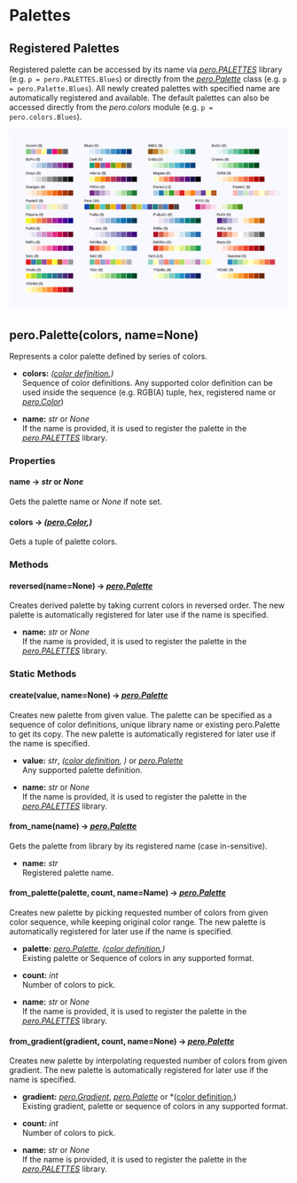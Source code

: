 # Palettes


## Registered Palettes

Registered palette can be accessed by its name via *[pero.PALETTES](palette.md)* library (e.g. `p =
pero.PALETTES.Blues`) or directly from the *[pero.Palette](palette.md)* class (e.g. `p = pero.Palette.Blues`). All newly created
palettes with specified name are automatically registered and available. The default palettes can also be accessed
directly from the *pero.colors* module (e.g. `p = pero.colors.Blues`).

![Registered palettes](images/palettes.svg)


## pero.Palette(colors, name=None)

Represents a color palette defined by series of colors.

- **colors:** *([color definition](color.md),)*  
  Sequence of color definitions. Any supported color definition can be used inside the sequence (e.g. RGB(A) tuple, hex,
  registered name or *[pero.Color](color.md)*)

- **name:** *str* or *None*  
  If the name is provided, it is used to register the palette in the *[pero.PALETTES](palette.md)* library.


### Properties


#### name -> *str* or *None*
Gets the palette name or *None* if note set.

#### colors -> *([pero.Color](color.md),)*
Gets a tuple of palette colors.


### Methods


#### reversed(name=None) -> *[pero.Palette](palette.md)*
Creates derived palette by taking current colors in reversed order. The new palette is automatically registered for
later use if the name is specified.

- **name:** *str* or *None*  
  If the name is provided, it is used to register the palette in the *[pero.PALETTES](palette.md)* library.


### Static Methods


#### create(value, name=None) -> *[pero.Palette](palette.md)*
Creates new palette from given value. The palette can be specified as a sequence of color definitions, unique library
name or existing pero.Palette to get its copy. The new palette is automatically registered for later use if the name is
specified.

- **value:** *str*, *([color definition](color.md), )* or *[pero.Palette](palette.md)*  
  Any supported palette definition.

- **name:** *str* or *None*  
  If the name is provided, it is used to register the palette in the *[pero.PALETTES](palette.md)* library.


#### from_name(name) -> *[pero.Palette](palette.md)*
Gets the palette from library by its registered name (case in-sensitive).

- **name:** *str*  
  Registered palette name.


#### from_palette(palette, count, name=Name) -> *[pero.Palette](palette.md)*
Creates new palette by picking requested number of colors from given color sequence, while keeping original color range.
The new palette is automatically registered for later use if the name is specified.

- **palette:** *[pero.Palette](palette.md)*, *([color definition](color.md),)*  
  Existing palette or Sequence of colors in any supported format.

- **count:** *int*  
  Number of colors to pick.

- **name:** *str* or *None*  
  If the name is provided, it is used to register the palette in the *[pero.PALETTES](palette.md)* library.


#### from_gradient(gradient, count, name=None) -> *[pero.Palette](palette.md)*
Creates new palette by interpolating requested number of colors from given gradient. The new palette is automatically
registered for later use if the name is specified.

- **gradient:** *[pero.Gradient](gradient.md)*, *[pero.Palette](palette.md)* or *([color definition](color.md),)  
  Existing gradient, palette or sequence of colors in any supported format.

- **count:** *int*  
  Number of colors to pick.

- **name:** *str* or *None*  
  If the name is provided, it is used to register the palette in the *[pero.PALETTES](palette.md)* library.

